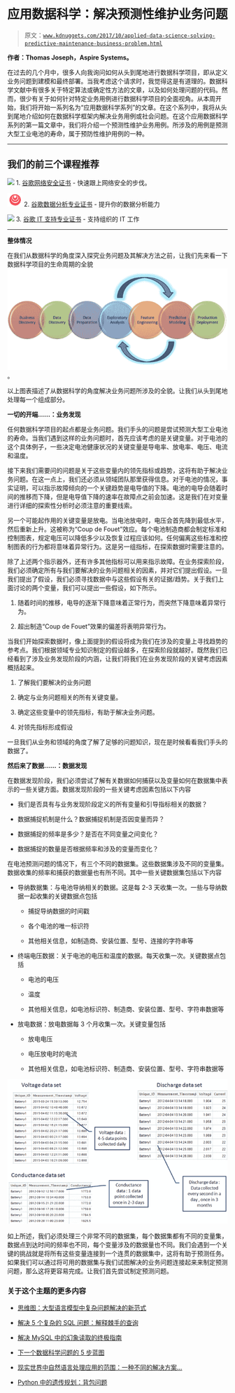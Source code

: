 # 应用数据科学：解决预测性维护业务问题

> 原文：[`www.kdnuggets.com/2017/10/applied-data-science-solving-predictive-maintenance-business-problem.html`](https://www.kdnuggets.com/2017/10/applied-data-science-solving-predictive-maintenance-business-problem.html)

**作者：Thomas Joseph，Aspire Systems。**

在过去的几个月中，很多人向我询问如何从头到尾地进行数据科学项目，即从定义业务问题到建模和最终部署。当我考虑这个请求时，我觉得这是有道理的。数据科学文献中有很多关于特定算法或确定性方法的文章，以及如何处理问题的代码。然而，很少有关于如何针对特定业务用例进行数据科学项目的全面视角。从本周开始，我们将开始一系列名为“应用数据科学系列”的文章。在这个系列中，我将从头到尾地介绍如何在数据科学框架内解决业务用例或社会问题。在这个应用数据科学系列的第一篇文章中，我们将介绍一个预测性维护业务用例。所涉及的用例是预测大型工业电池的寿命，属于预防性维护用例的一种。

* * *

## 我们的前三个课程推荐

![](img/0244c01ba9267c002ef39d4907e0b8fb.png) 1\. [谷歌网络安全证书](https://www.kdnuggets.com/google-cybersecurity) - 快速跟上网络安全的步伐。

![](img/e225c49c3c91745821c8c0368bf04711.png) 2\. [谷歌数据分析专业证书](https://www.kdnuggets.com/google-data-analytics) - 提升你的数据分析能力

![](img/0244c01ba9267c002ef39d4907e0b8fb.png) 3\. [谷歌 IT 支持专业证书](https://www.kdnuggets.com/google-itsupport) - 支持组织的 IT 工作

* * *

**整体情况**

在我们从数据科学的角度深入探究业务问题及其解决方法之前，让我们先来看一下数据科学项目的生命周期的全貌![BigPicture](img/ca6ddc2f1a35aceb5bb96600247a69f4.png)。

以上图表描述了从数据科学的角度解决业务问题所涉及的全貌。让我们从头到尾地处理每一个组成部分。

**一切的开端……：业务发现**

任何数据科学项目的起点都是业务问题。我们手头的问题是尝试预测大型工业电池的寿命。当我们遇到这样的业务问题时，首先应该考虑的是关键变量。对于电池的这个具体例子，一些决定电池健康状况的关键变量是导电率、放电率、电压、电流和温度。

接下来我们需要问的问题是关于这些变量内的领先指标或趋势，这将有助于解决业务问题。在这一点上，我们还必须从领域团队那里获得信息。对于电池的情况，事实证明，可以指示故障倾向的一个关键趋势是电导值的下降。电池的电导会随着时间的推移而下降，但是电导值下降的速率在故障点之前会加速。这是我们在对变量进行详细的探索性分析时必须注意的重要线索。

另一个可能起作用的关键变量是放电。当电池放电时，电压会首先降到最低水平，然后重新上升。这被称为“Coup de Fouet”效应。每个电池制造商都会制定标准和控制图表，规定电压可以降低多少以及恢复过程应该如何。任何偏离这些标准和控制图表的行为都将意味着异常行为。这是另一组指标，在探索数据时需要注意的。

除了上述两个指示器外，还有许多其他指标可以用来指示故障。在业务探索阶段，我们必须确定所有与我们要解决的业务问题相关的因素，并对它们提出假设。一旦我们提出了假设，我们必须寻找数据中与这些假设有关的证据/趋势。关于我们上面讨论的两个变量，我们可以提出一些假设，如下所示。

1.  随着时间的推移，电导的逐渐下降意味着正常行为，而突然下降意味着异常行为。

1.  超出制造“Coup de Fouet”效果的偏差将表明异常行为。

当我们开始探索数据时，像上面提到的假设将成为我们在涉及的变量上寻找趋势的参考点。我们根据领域专业知识制定的假设越多，在探索阶段就越好。既然我们已经看到了涉及业务发现阶段的内涵，让我们将我们在业务发现阶段的关键考虑因素概括起来。

1.  了解我们要解决的业务问题

1.  确定与业务问题相关的所有关键变量。

1.  确定这些变量中的领先指标，有助于解决业务问题。

1.  对领先指标形成假设

一旦我们从业务和领域的角度了解了足够的问题知识，现在是时候看看我们手头的数据了。

**然后来了数据……：数据发现**

在数据发现阶段，我们必须尝试了解有关数据如何捕获以及变量如何在数据集中表示的一些关键方面。数据发现阶段的一些关键考虑因素包括以下内容

+   我们是否具有与业务发现阶段定义的所有变量和引导指标相关的数据？

+   数据捕捉机制是什么？数据捕捉机制是否因变量而异？

+   数据捕捉的频率是多少？是否在不同变量之间变化？

+   数据捕捉的数量是否根据频率和涉及的变量而变化？

在电池预测问题的情况下，有三个不同的数据集。这些数据集涉及不同的变量集。数据收集的频率和捕获的数据量也有所不同。其中一些关键数据集包括以下内容

+   导纳数据集：与电池导纳相关的数据。这是每 2-3 天收集一次。一些与导纳数据一起收集的关键数据点包括

    +   捕捉导纳数据的时间戳

    +   各个电池的唯一标识符

    +   其他相关信息，如制造商、安装位置、型号、连接的字符串等

+   终端电压数据：关于电池的电压和温度的数据。每天收集一次。关键数据点包括

    +   电池的电压

    +   温度

    +   其他相关信息，如电池标识符、制造商、安装位置、型号、字符串数据等

+   放电数据：放电数据每 3 个月收集一次。关键变量包括

    +   放电电压

    +   电压放电时的电流

    +   其他相关信息，如电池标识符、制造商、安装位置、型号、字符串数据等

![DataSets](img/725839e22bf2ef10df3880f234f21de7.png)

如上所述，我们必须处理三个非常不同的数据集，每个数据集都有不同的变量集，数据点到达时间的频率也不同，每个变量涉及的数据量也不同。我们会遇到一个关键的挑战就是将所有这些变量连接到一个连贯的数据集中，这将有助于预测任务。如果我们可以通过将可用的数据集与我们试图解决的业务问题连接起来来制定预测问题，那么这将更容易完成。让我们首先尝试制定预测问题。

### 关于这个主题的更多内容

+   [思维图：大型语言模型中复杂问题解决的新范式](https://www.kdnuggets.com/graph-of-thoughts-a-new-paradigm-for-elaborate-problem-solving-in-large-language-models)

+   [解决 5 个复杂的 SQL 问题：解释棘手的查询](https://www.kdnuggets.com/2022/07/5-hardest-things-sql.html)

+   [解决 MySQL 中的幻象读取的终极指南](https://www.kdnuggets.com/2022/06/definitive-guide-solving-phantom-read-mysql.html)

+   [下一个数据科学问题的 5 步蓝图](https://www.kdnuggets.com/5-step-blueprint-to-your-next-data-science-problem)

+   [现实世界中自然语言处理应用的范围：一种不同的解决方案...](https://www.kdnuggets.com/2022/03/different-solution-problem-range-nlp-applications-real-world.html)

+   [Python 中的遗传规划：背包问题](https://www.kdnuggets.com/2023/01/knapsack-problem-genetic-programming-python.html)
